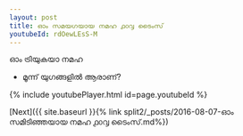 ```yaml
---
layout: post
title: ഓം സമയഗയായ നമഹ ൧൦൮ ടൈംസ്
youtubeId: rdOewLEsS-M
---
```

 
 
 ഓം ട്രിയുകയാ നമഹ 
 
 -  മൂന്ന് യുഗങ്ങളിൽ ആരാണ്? 
 
  
 
  
 
 
 
 
 
 


{% include youtubePlayer.html id=page.youtubeId %}
 
[Next]({{ site.baseurl }}{% link  split2/_posts/2016-08-07-ഓം സമിടിഞ്ഞയായ നമഹ ൧൦൮ ടൈംസ്.md%})
 
